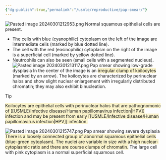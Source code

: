 ```yaml
---
{"dg-publish":true,"permalink":"/usmle/reproductive/pap-smear/"}
---
```


![Pasted image 20240301212953.png](/img/user/appendix/Pasted%20image%2020240301212953.png)
Normal squamous epithelial cells are present. 
- The cells with blue (cyanophilic) cytoplasm on the left of the image are intermediate cells (marked by blue dotted line). 
- The cell with the red (eosinophilic) cytoplasm on the right of the image is a superficial cell (marked by yellow dotted line). 
- Neutrophils can also be seen (small cells with a segmented nucleus).
![Pasted image 20240301213117.png](/img/user/appendix/Pasted%20image%2020240301213117.png)
Pap smear showing low-grade dysplasia
In the center of the image is an <span style="background:rgba(240, 200, 0, 0.2)">irregular clump of koilocytes</span> (marked by an arrow). The koilocytes are characterized by perinuclear halos and show slight nuclear enlargement with irregularly distributed chromatin; they may also exhibit binucleation.
>[!tip] 
><span style="background:rgba(240, 200, 0, 0.2)">Koilocytes are epithelial cells with perinuclear halos that are pathognomonic of [[USMLE/Infective disease/Human papillomavirus infection\|HPV]] infection and may be present from early [[USMLE/Infective disease/Human papillomavirus infection\|HPV]] infection.</span>

![Pasted image 20240301215747.png](/img/user/appendix/Pasted%20image%2020240301215747.png)
Pap smear showing severe dysplasia
<span style="background:rgba(240, 200, 0, 0.2)">There is a loosely connected group of abnormal squamous epithelial cells (blue-green cytoplasm). The nuclei are variable in size with a high nuclear-cytoplasmic ratio and there are course clumps of chromatin.</span> The large cell with pink cytoplasm is a normal superficial squamous cell.

